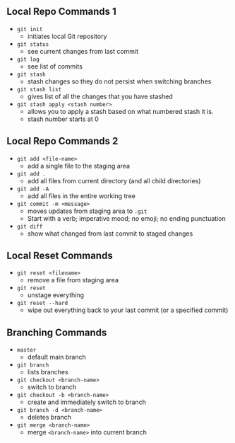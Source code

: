 ## Local Repo Commands 1

+ `git init`
  + initiates local Git repository
+ `git status`
  + see current changes from last commit
+ `git log`
  + see list of commits
+ `git stash`
  + stash changes so they do not persist when switching branches
+ `git stash list`
  + gives list of all the changes that you have stashed
+ `git stash apply <stash number>`
  + allows you to apply a stash based on what numbered stash it is.
  + stash number starts at 0 

## Local Repo Commands 2

+ `git add <file-name>`
  + add a single file to the staging area
+ `git add .`
  + add all files from current directory (and all child directories)
+ `git add -A`
  + add all files in the entire working tree
+ `git commit -m <message>`
  + moves updates from staging area to `.git`
  + Start with a verb; imperative mood; _no_ emoji; no ending punctuation
+ `git diff`
  + show what changed from last commit to staged changes

## Local Reset Commands

+ `git reset <filename>`
  + remove a file from staging area
+ `git reset`
  + unstage everything
+ `git reset --hard`
  + wipe out everything back to your last commit (or a specified commit)

## Branching Commands

+ `master`
  + default main branch
+ `git branch`
  + lists branches
+ `git checkout <branch-name>`
  + switch to branch
+ `git checkout -b <branch-name>`
  + create and immediately switch to branch
+ `git branch -d <branch-name>`
  + deletes branch
+ `git merge <branch-name>`
  + merge `<branch-name>` into current branch